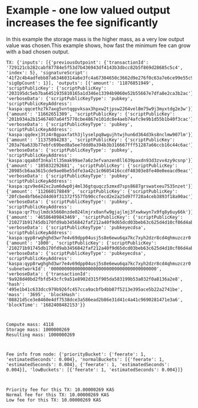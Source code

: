 # Example - one low valued output increases the fee significantly

In this example the storage mass is the higher mass, as a very low output value was chosen.This example shows, how fast the minimum fee can grow with a bad chosen output.

    TX: {'inputs': [{'previousOutpoint': {'transactionId': '729121cb282cabf87784e5f53d7b436943df4143b3dbcc82b5f869d28685c5c4', 'index': 5}, 'signatureScript': '41f2c4b4adfebb87a63460314a6e3fc4a67304650c3662d9e276f0c63a7e6ce99e55c95c148d26f1da85fbce387a113fb664cd216fd8ea31fa1accdf40d0d5d36801', 'sigOpCount': 1}], 'outputs': [{'amount': '11876851949', 'scriptPublicKey': {'scriptPublicKey': '203195dc5eb7ba6451935810165a1d346e13394b9060e52b55667e7dfa8e2ca3b2ac'}, 'verboseData': {'scriptPublicKeyType': 'pubkey', 'scriptPublicKeyAddress': 'kaspa:qqcethz7k7axg5vntqgpvksax3hpxw2tjpsw2264vel8m75w9j3myxtdg2e3w'}}, {'amount': '11662651309', 'scriptPublicKey': {'scriptPublicKey': '201b934a2b15467407a64f5778cbe4867e101dc8e4aeb74afc9e9b1d55b1b40f3cac'}, 'verboseData': {'scriptPublicKeyType': 'pubkey', 'scriptPublicKeyAddress': 'kaspa:qqdexj3tz4r8gpaxfath3jlyselpq8wgujhtwjhun6d364d3ks8nclmw907lm'}}, {'amount': '11375894283', 'scriptPublicKey': {'scriptPublicKey': '203a76a633b77ebfc69bed8a5ee7ddd0a394b3b316667fff51287a66ccb16c44c6ac'}, 'verboseData': {'scriptPublicKeyType': 'pubkey', 'scriptPublicKeyAddress': 'kaspa:qqa8df3nkaltl35mak99ae7a6z3efvanzen8ll639paxdn93d3zvv4zy9csnp'}}, {'amount': '185832292681', 'scriptPublicKey': {'scriptPublicKey': '20985cb6aa3615cde9ae0be55dfe3a42c1c0605416ccdf40303e8fe40e0eeacd9eac'}, 'verboseData': {'scriptPublicKeyType': 'pubkey', 'scriptPublicKeyAddress': 'kaspa:qzv9ed42xc2um6dwp0j4ml36gtquqcz5zmxd7sps8687grswatxeu7535nzet'}}, {'amount': '112660178849', 'scriptPublicKey': {'scriptPublicKey': '20fcbe4bfb6e2d4d69f31372f557fb90ccfecd2e2a25d97f728a4ceb3893f18a90ac'}, 'verboseData': {'scriptPublicKeyType': 'pubkey', 'scriptPublicKeyAddress': 'kaspa:qr7tujlmdck5660nzde024lmjrx0anfw9gjajlmj3fxwkwyn7x9fq8y6uy66k'}}, {'amount': '46586409843469', 'scriptPublicKey': {'scriptPublicKey': '210271b91745db170fd9ab3456842faf212a40f9d65dcd03beb63c625d4d10cf86d4ab'}, 'verboseData': {'scriptPublicKeyType': 'pubkeyecdsa', 'scriptPublicKeyAddress': 'kaspa:qyp8rwghghd3wr7e4v69dpp04usj5s8e6ewu6qa7kc7xyh2dzr8cd4qhmuzczr0'}}, {'amount': '1000', 'scriptPublicKey': {'scriptPublicKey': '210271b91745db170fd9ab3456842faf212a40f9d65dcd03beb63c625d4d10cf86d4ab'}, 'verboseData': {'scriptPublicKeyType': 'pubkeyecdsa', 'scriptPublicKeyAddress': 'kaspa:qyp8rwghghd3wr7e4v69dpp04usj5s8e6ewu6qa7kc7xyh2dzr8cd4qhmuzczr0'}}], 'subnetworkId': '0000000000000000000000000000000000000000', 'verboseData': {'transactionId': '9a928d40bd2fbfd543cfc9a51e8902d315f905da583199b53a032f0a8136a2e8', 'hash': '495e1b41c633dcc979b926fc457cca9acbfb4bb87f5213e395ace5b22a2741be', 'mass': '3695', 'blockHash': '08821d5ce3e8460e4df7538dce3a586ead2b86e31d41c4a41c9690281471e3a6', 'blockTime': '1682408482153'}}


#
    Compute mass: 4118
    Storage mass: 1000000269
    Resulting mass: 1000000269

#

    Fee info from node: {'priorityBucket': {'feerate': 1, 'estimatedSeconds': 0.004}, 'normalBuckets': [{'feerate': 1, 'estimatedSeconds': 0.004}, {'feerate': 1, 'estimatedSeconds': 0.004}], 'lowBuckets': [{'feerate': 1, 'estimatedSeconds': 0.004}]}

#

    Priority fee for this TX: 10.00000269 KAS
    Normal fee for this TX: 10.00000269 KAS
    Low fee for this TX: 10.00000269 KAS
